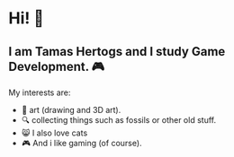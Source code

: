 # Hi! :wave:
## I am Tamas Hertogs and I study Game Development. :video_game:
My interests are:
+ :art: art (drawing and 3D art). 
+ :mag: collecting things such as fossils or other old stuff.
+ :smile_cat: I also love cats
+ 🎮 And i like gaming (of course).




